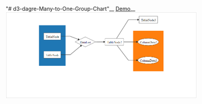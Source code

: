 "# d3-dagre-Many-to-One-Group-Chart"__
[Demo](https://jsfiddle.net/pramuz/LtcmotL2/7/)__
![Alt text](image/D3_Dagre_Many_to_One_and_One_to_Many.png?raw=true "Optional Title")


